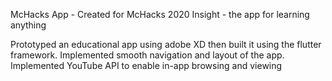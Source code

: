 McHacks App - Created for McHacks 2020
Insight - the app for learning anything

Prototyped an educational app using adobe XD then built it
using the flutter framework. Implemented smooth navigation
and layout of the app. Implemented YouTube API to enable
in-app browsing and viewing
